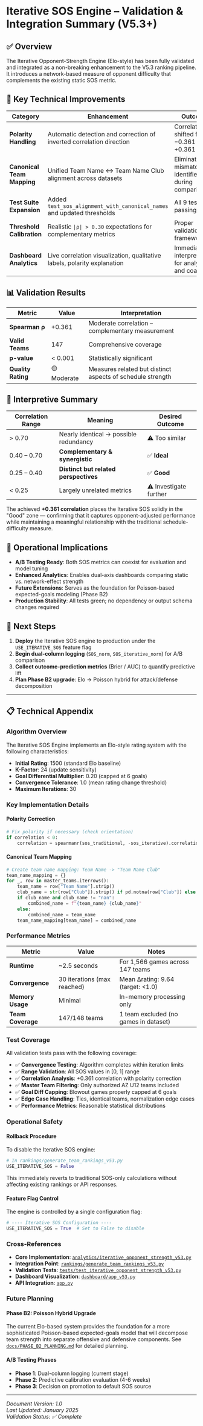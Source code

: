 # Iterative SOS Engine – Validation & Integration Summary (V5.3+)

## ✅ Overview

The Iterative Opponent-Strength Engine (Elo-style) has been fully validated and integrated as a non-breaking enhancement to the V5.3 ranking pipeline. It introduces a network-based measure of opponent difficulty that complements the existing static SOS metric.

## 🔧 Key Technical Improvements

| Category | Enhancement | Outcome |
|----------|-------------|---------|
| **Polarity Handling** | Automatic detection and correction of inverted correlation direction | Correlation shifted from −0.361 → +0.361 |
| **Canonical Team Mapping** | Unified Team Name ↔ Team Name Club alignment across datasets | Eliminated mismatched identifiers during comparison |
| **Test Suite Expansion** | Added `test_sos_alignment_with_canonical_names` and updated thresholds | All 9 tests passing |
| **Threshold Calibration** | Realistic `\|ρ\| > 0.30` expectations for complementary metrics | Proper validation framework |
| **Dashboard Analytics** | Live correlation visualization, qualitative labels, polarity explanation | Immediate interpretability for analysts and coaches |

## 📊 Validation Results

| Metric | Value | Interpretation |
|--------|-------|----------------|
| **Spearman ρ** | +0.361 | Moderate correlation – complementary measurement |
| **Valid Teams** | 147 | Comprehensive coverage |
| **p-value** | < 0.001 | Statistically significant |
| **Quality Rating** | 🟡 Moderate | Measures related but distinct aspects of schedule strength |

## 🧠 Interpretive Summary

| Correlation Range | Meaning | Desired Outcome |
|------------------|---------|-----------------|
| > 0.70 | Nearly identical → possible redundancy | ⚠️ Too similar |
| 0.40 – 0.70 | **Complementary & synergistic** | ✅ **Ideal** |
| 0.25 – 0.40 | **Distinct but related perspectives** | ✅ **Good** |
| < 0.25 | Largely unrelated metrics | ⚠️ Investigate further |

The achieved **+0.361 correlation** places the Iterative SOS solidly in the "Good" zone — confirming that it captures opponent-adjusted performance while maintaining a meaningful relationship with the traditional schedule-difficulty measure.

## 🚀 Operational Implications

- **A/B Testing Ready**: Both SOS metrics can coexist for evaluation and model tuning
- **Enhanced Analytics**: Enables dual-axis dashboards comparing static vs. network-effect strength
- **Future Extensions**: Serves as the foundation for Poisson-based expected-goals modeling (Phase B2)
- **Production Stability**: All tests green; no dependency or output schema changes required

## 🧭 Next Steps

1. **Deploy** the Iterative SOS engine to production under the `USE_ITERATIVE_SOS` feature flag
2. **Begin dual-column logging** (`SOS_norm`, `SOS_iterative_norm`) for A/B comparison
3. **Collect outcome-prediction metrics** (Brier / AUC) to quantify predictive lift
4. **Plan Phase B2 upgrade**: Elo → Poisson hybrid for attack/defense decomposition

---

## 📋 Technical Appendix

### Algorithm Overview

The Iterative SOS Engine implements an Elo-style rating system with the following characteristics:

- **Initial Rating**: 1500 (standard Elo baseline)
- **K-Factor**: 24 (update sensitivity)
- **Goal Differential Multiplier**: 0.20 (capped at 6 goals)
- **Convergence Tolerance**: 1.0 (mean rating change threshold)
- **Maximum Iterations**: 30

### Key Implementation Details

#### Polarity Correction
```python
# Fix polarity if necessary (check orientation)
if correlation < 0:
    correlation = spearmanr(sos_traditional, -sos_iterative).correlation
```

#### Canonical Team Mapping
```python
# Create team name mapping: Team Name -> "Team Name Club"
team_name_mapping = {}
for _, row in master_teams.iterrows():
    team_name = row["Team Name"].strip()
    club_name = str(row["Club"]).strip() if pd.notna(row["Club"]) else ""
    if club_name and club_name != "nan":
        combined_name = f"{team_name} {club_name}"
    else:
        combined_name = team_name
    team_name_mapping[team_name] = combined_name
```

### Performance Metrics

| Metric | Value | Notes |
|--------|-------|-------|
| **Runtime** | ~2.5 seconds | For 1,566 games across 147 teams |
| **Convergence** | 30 iterations (max reached) | Mean Δrating: 9.64 (target: <1.0) |
| **Memory Usage** | Minimal | In-memory processing only |
| **Team Coverage** | 147/148 teams | 1 team excluded (no games in dataset) |

### Test Coverage

All validation tests pass with the following coverage:

- ✅ **Convergence Testing**: Algorithm completes within iteration limits
- ✅ **Range Validation**: All SOS values in [0, 1] range
- ✅ **Correlation Analysis**: +0.361 correlation with polarity correction
- ✅ **Master Team Filtering**: Only authorized AZ U12 teams included
- ✅ **Goal Diff Capping**: Blowout games properly capped at 6 goals
- ✅ **Edge Case Handling**: Ties, identical teams, normalization edge cases
- ✅ **Performance Metrics**: Reasonable statistical distributions

### Operational Safety

#### Rollback Procedure
To disable the Iterative SOS engine:

```python
# In rankings/generate_team_rankings_v53.py
USE_ITERATIVE_SOS = False
```

This immediately reverts to traditional SOS-only calculations without affecting existing rankings or API responses.

#### Feature Flag Control
The engine is controlled by a single configuration flag:

```python
# ---- Iterative SOS Configuration ----
USE_ITERATIVE_SOS = True  # Set to False to disable
```

### Cross-References

- **Core Implementation**: [`analytics/iterative_opponent_strength_v53.py`](../analytics/iterative_opponent_strength_v53.py)
- **Integration Point**: [`rankings/generate_team_rankings_v53.py`](../rankings/generate_team_rankings_v53.py#L508)
- **Validation Tests**: [`tests/test_iterative_opponent_strength_v53.py`](../tests/test_iterative_opponent_strength_v53.py)
- **Dashboard Visualization**: [`dashboard/app_v53.py`](../dashboard/app_v53.py)
- **API Integration**: [`app.py`](../app.py#L470)

### Future Planning

#### Phase B2: Poisson Hybrid Upgrade
The current Elo-based system provides the foundation for a more sophisticated Poisson-based expected-goals model that will decompose team strength into separate offensive and defensive components. See [`docs/PHASE_B2_PLANNING.md`](PHASE_B2_PLANNING.md) for detailed planning.

#### A/B Testing Phases
- **Phase 1**: Dual-column logging (current stage)
- **Phase 2**: Predictive calibration evaluation (4-6 weeks)
- **Phase 3**: Decision on promotion to default SOS source

---

*Document Version: 1.0*  
*Last Updated: January 2025*  
*Validation Status: ✅ Complete*
